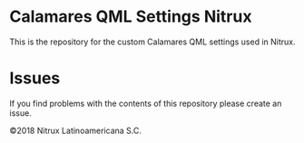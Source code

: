 # Calamares QML Settings Nitrux

This is the repository for the custom Calamares QML settings used in Nitrux.

# Issues
If you find problems with the contents of this repository please create an issue.

©2018 Nitrux Latinoamericana S.C.
